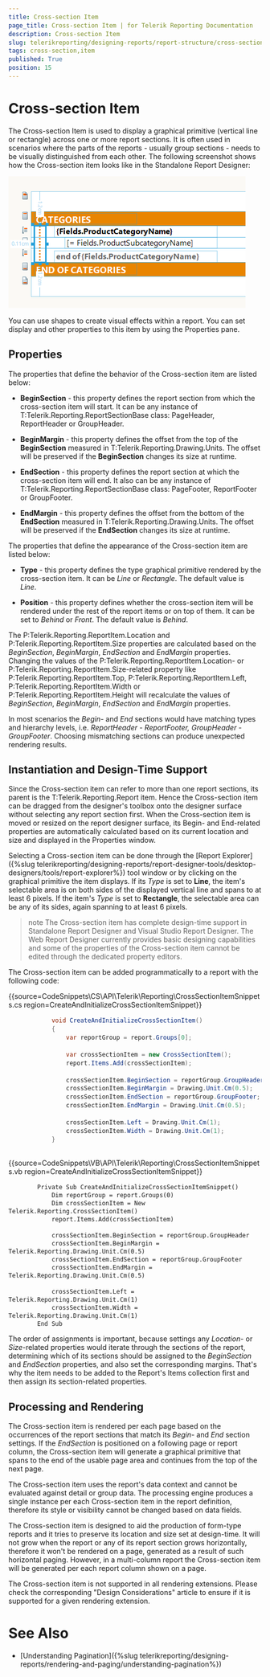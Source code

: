 ```yaml
---
title: Cross-section Item
page_title: Cross-section Item | for Telerik Reporting Documentation
description: Cross-section Item
slug: telerikreporting/designing-reports/report-structure/cross-section-item
tags: cross-section,item
published: True
position: 15
---
```


# Cross-section Item



The Cross-section Item is used to display a graphical primitive (vertical line or rectangle) across one or more report sections.
        It is often used in scenarios where the parts of the reports - usually group sections - needs to be visually distinguished from each other.
        The following screenshot shows how the Cross-section item looks like in the Standalone Report Designer:
        
  ![report-items-cross-section-item](images/report-items-cross-section-item.png)

You can use shapes to create visual effects within a report. You can set display and other properties to this item by
        using the Properties pane.
      

## Properties

The properties that define the behavior of the Cross-section item are listed below:

* __BeginSection__ - this property defines the report section from which the cross-section item will start. It can be any instance of
              T:Telerik.Reporting.ReportSectionBase class: PageHeader, ReportHeader or GroupHeader.
            

* __BeginMargin__ - this property defines the offset from the top of the __BeginSection__ measured in
              T:Telerik.Reporting.Drawing.Units.
              The offset will be preserved if the __BeginSection__ changes its size at runtime.
            

* __EndSection__ - this property defines the report section at which the cross-section item will end. It also can be any instance of
              T:Telerik.Reporting.ReportSectionBase class: PageFooter, ReportFooter or GroupFooter.
            

* __EndMargin__ - this property defines the offset from the bottom of the __EndSection__ measured in
              T:Telerik.Reporting.Drawing.Units.
              The offset will be preserved if the __EndSection__ changes its size at runtime.
            

The properties that define the appearance of the Cross-section item are listed below:
        

* __Type__ - this property defines the type graphical primitive rendered by the cross-section item.
              It can be *Line* or *Rectangle*. The default value is *Line*.
            

* __Position__ - this property defines whether the cross-section item will be rendered under the rest of the report items or on top of them.
              It can be set to *Behind* or *Front*. The default value is *Behind*.
            

The P:Telerik.Reporting.ReportItem.Location and
          P:Telerik.Reporting.ReportItem.Size properties are calculated based on the
          *BeginSection*, *BeginMargin*, *EndSection* and *EndMargin* properties.
          Changing the values of the P:Telerik.Reporting.ReportItem.Location- or
          P:Telerik.Reporting.ReportItem.Size-related property like
          P:Telerik.Reporting.ReportItem.Top,
          P:Telerik.Reporting.ReportItem.Left,
          P:Telerik.Reporting.ReportItem.Width or
          P:Telerik.Reporting.ReportItem.Height will recalculate the values of
          *BeginSection*, *BeginMargin*, *EndSection* and *EndMargin* properties.
        

In most scenarios the *Begin-* and *End* sections would have matching types and hierarchy levels, i.e. 
          *ReportHeader - ReportFooter, GroupHeader - GroupFooter*. Choosing mismatching sections can produce unexpected rendering results.
        

## Instantiation and Design-Time Support

Since the Cross-section item can refer to more than one report sections, its parent is the T:Telerik.Reporting.Report item.
          Hence the Cross-section item can be dragged from the designer's toolbox onto the designer surface without selecting any report section first.
          When the Cross-section item is moved or resized on the report designer surface, its Begin- and End-related properties are automatically calculated based on its current location and size and displayed in the Properties window.
        

Selecting a Cross-section item can be done through the [Report Explorer]({%slug telerikreporting/designing-reports/report-designer-tools/desktop-designers/tools/report-explorer%}) tool window or by clicking on the graphical primitive the item displays.
          If its *Type* is set to __Line__, the item's selectable area is on both sides of the displayed vertical line and spans to at least 6 pixels.
          If the item's *Type* is set to __Rectangle__, the selectable area can be any of its sides, again spanning to at least 6 pixels.
        

>note The Cross-section item has complete design-time support in Standalone Report Designer and Visual Studio Report Designer. The Web Report Designer currently provides basic designing capabilities and some of the properties of the Cross-section item cannot be edited through the dedicated property editors.


The Cross-section item can be added programmatically to a report with the following code:
        

{{source=CodeSnippets\CS\API\Telerik\Reporting\CrossSectionItemSnippets.cs region=CreateAndInitializeCrossSectionItemSnippet}}
````c#
	        void CreateAndInitializeCrossSectionItem()
	        {
	            var reportGroup = report.Groups[0];
	
	            var crossSectionItem = new CrossSectionItem();
	            report.Items.Add(crossSectionItem);
	
	            crossSectionItem.BeginSection = reportGroup.GroupHeader;
	            crossSectionItem.BeginMargin = Drawing.Unit.Cm(0.5);
	            crossSectionItem.EndSection = reportGroup.GroupFooter;
	            crossSectionItem.EndMargin = Drawing.Unit.Cm(0.5);
	
	            crossSectionItem.Left = Drawing.Unit.Cm(1);
	            crossSectionItem.Width = Drawing.Unit.Cm(1);
	        }
	
````



{{source=CodeSnippets\VB\API\Telerik\Reporting\CrossSectionItemSnippets.vb region=CreateAndInitializeCrossSectionItemSnippet}}
````vb.net
	    Private Sub CreateAndInitializeCrossSectionItemSnippet()
	        Dim reportGroup = report.Groups(0)
	        Dim crossSectionItem = New Telerik.Reporting.CrossSectionItem()
	        report.Items.Add(crossSectionItem)
	
	        crossSectionItem.BeginSection = reportGroup.GroupHeader
	        crossSectionItem.BeginMargin = Telerik.Reporting.Drawing.Unit.Cm(0.5)
	        crossSectionItem.EndSection = reportGroup.GroupFooter
	        crossSectionItem.EndMargin = Telerik.Reporting.Drawing.Unit.Cm(0.5)
	
	        crossSectionItem.Left = Telerik.Reporting.Drawing.Unit.Cm(1)
	        crossSectionItem.Width = Telerik.Reporting.Drawing.Unit.Cm(1)
	    End Sub
````



The order of assignments is important, because settings any *Location*- or *Size*-related properties
          would iterate through the sections of the report, determining which of its sections should be assigned to the *BeginSection* and *EndSection* properties,
          and also set the corresponding margins. That's why the item needs to be added to the Report's Items collection first and then assign its section-related properties.
        

## Processing and Rendering

The Cross-section item is rendered per each page based on the occurrences of the report sections that match its *Begin-* and *End* section settings.
          If the *EndSection* is positioned on a following page or report column, the Cross-section item will generate a graphical primitive that spans to the end of the usable page area
          and continues from the top of the next page.
        

The Cross-section item uses the report's data context and cannot be evaluated against detail or group data.
          The processing engine produces a single instance per each Cross-section item in the report definition, therefore its style or visibility cannot be changed based on data fields.
        

The Cross-section item is designed to aid the production of form-type reports and it tries to preserve its location and size set at design-time.
          It will not grow when the report or any of its report section grows horizontally, therefore it won't be rendered on a page, generated as a result of such horizontal paging. 
          However, in a multi-column report the Cross-section item will be generated per each report column shown on a page.          
        

The Cross-section item is not supported in all rendering extensions. Please check the corresponding "Design Considerations" article to ensure if it is supported for a given rendering extension.
        

# See Also

 * [Understanding Pagination]({%slug telerikreporting/designing-reports/rendering-and-paging/understanding-pagination%})
